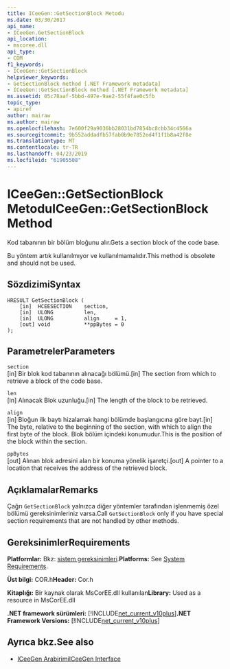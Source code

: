 ```yaml
---
title: ICeeGen::GetSectionBlock Metodu
ms.date: 03/30/2017
api_name:
- ICeeGen.GetSectionBlock
api_location:
- mscoree.dll
api_type:
- COM
f1_keywords:
- ICeeGen::GetSectionBlock
helpviewer_keywords:
- GetSectionBlock method [.NET Framework metadata]
- ICeeGen::GetSectionBlock method [.NET Framework metadata]
ms.assetid: 05c78aaf-5bbd-497e-9ae2-55f4fae0c5fb
topic_type:
- apiref
author: mairaw
ms.author: mairaw
ms.openlocfilehash: 7e600f29a9036bb28031bd7854bc8cbb34c4566a
ms.sourcegitcommit: 9b552addadfb57fab0b9e7852ed4f1f1b8a42f8e
ms.translationtype: MT
ms.contentlocale: tr-TR
ms.lasthandoff: 04/23/2019
ms.locfileid: "61905508"
---
```

# <a name="iceegengetsectionblock-method"></a><span data-ttu-id="6b22f-102">ICeeGen::GetSectionBlock Metodu</span><span class="sxs-lookup"><span data-stu-id="6b22f-102">ICeeGen::GetSectionBlock Method</span></span>
<span data-ttu-id="6b22f-103">Kod tabanının bir bölüm bloğunu alır.</span><span class="sxs-lookup"><span data-stu-id="6b22f-103">Gets a section block of the code base.</span></span>  
  
 <span data-ttu-id="6b22f-104">Bu yöntem artık kullanılmıyor ve kullanılmamalıdır.</span><span class="sxs-lookup"><span data-stu-id="6b22f-104">This method is obsolete and should not be used.</span></span>  
  
## <a name="syntax"></a><span data-ttu-id="6b22f-105">Sözdizimi</span><span class="sxs-lookup"><span data-stu-id="6b22f-105">Syntax</span></span>  
  
```  
HRESULT GetSectionBlock (  
    [in]  HCEESECTION    section,     
    [in]  ULONG          len,  
    [in]  ULONG          align     = 1,  
    [out] void           **ppBytes = 0  
);   
```  
  
## <a name="parameters"></a><span data-ttu-id="6b22f-106">Parametreler</span><span class="sxs-lookup"><span data-stu-id="6b22f-106">Parameters</span></span>  
 `section`  
 <span data-ttu-id="6b22f-107">[in] Bir blok kod tabanının alınacağı bölümü.</span><span class="sxs-lookup"><span data-stu-id="6b22f-107">[in] The section from which to retrieve a block of the code base.</span></span>  
  
 `len`  
 <span data-ttu-id="6b22f-108">[in] Alınacak Blok uzunluğu.</span><span class="sxs-lookup"><span data-stu-id="6b22f-108">[in] The length of the block to be retrieved.</span></span>  
  
 `align`  
 <span data-ttu-id="6b22f-109">[in] Bloğun ilk baytı hizalamak hangi bölümde başlangıcına göre bayt.</span><span class="sxs-lookup"><span data-stu-id="6b22f-109">[in] The byte, relative to the beginning of the section, with which to align the first byte of the block.</span></span> <span data-ttu-id="6b22f-110">Blok bölüm içindeki konumudur.</span><span class="sxs-lookup"><span data-stu-id="6b22f-110">This is the position of the block within the section.</span></span>  
  
 `ppBytes`  
 <span data-ttu-id="6b22f-111">[out] Alınan blok adresini alan bir konuma yönelik işaretçi.</span><span class="sxs-lookup"><span data-stu-id="6b22f-111">[out] A pointer to a location that receives the address of the retrieved block.</span></span>  
  
## <a name="remarks"></a><span data-ttu-id="6b22f-112">Açıklamalar</span><span class="sxs-lookup"><span data-stu-id="6b22f-112">Remarks</span></span>  
 <span data-ttu-id="6b22f-113">Çağrı `GetSectionBlock` yalnızca diğer yöntemler tarafından işlenmemiş özel bölümü gereksinimleriniz varsa.</span><span class="sxs-lookup"><span data-stu-id="6b22f-113">Call `GetSectionBlock` only if you have special section requirements that are not handled by other methods.</span></span>  
  
## <a name="requirements"></a><span data-ttu-id="6b22f-114">Gereksinimler</span><span class="sxs-lookup"><span data-stu-id="6b22f-114">Requirements</span></span>  
 <span data-ttu-id="6b22f-115">**Platformlar:** Bkz: [sistem gereksinimleri](../../../../docs/framework/get-started/system-requirements.md).</span><span class="sxs-lookup"><span data-stu-id="6b22f-115">**Platforms:** See [System Requirements](../../../../docs/framework/get-started/system-requirements.md).</span></span>  
  
 <span data-ttu-id="6b22f-116">**Üst bilgi:** COR.h</span><span class="sxs-lookup"><span data-stu-id="6b22f-116">**Header:** Cor.h</span></span>  
  
 <span data-ttu-id="6b22f-117">**Kitaplığı:** Bir kaynak olarak MsCorEE.dll kullanılan</span><span class="sxs-lookup"><span data-stu-id="6b22f-117">**Library:** Used as a resource in MsCorEE.dll</span></span>  
  
 <span data-ttu-id="6b22f-118">**.NET framework sürümleri:** [!INCLUDE[net_current_v10plus](../../../../includes/net-current-v10plus-md.md)]</span><span class="sxs-lookup"><span data-stu-id="6b22f-118">**.NET Framework Versions:** [!INCLUDE[net_current_v10plus](../../../../includes/net-current-v10plus-md.md)]</span></span>  
  
## <a name="see-also"></a><span data-ttu-id="6b22f-119">Ayrıca bkz.</span><span class="sxs-lookup"><span data-stu-id="6b22f-119">See also</span></span>

- [<span data-ttu-id="6b22f-120">ICeeGen Arabirimi</span><span class="sxs-lookup"><span data-stu-id="6b22f-120">ICeeGen Interface</span></span>](../../../../docs/framework/unmanaged-api/metadata/iceegen-interface.md)
